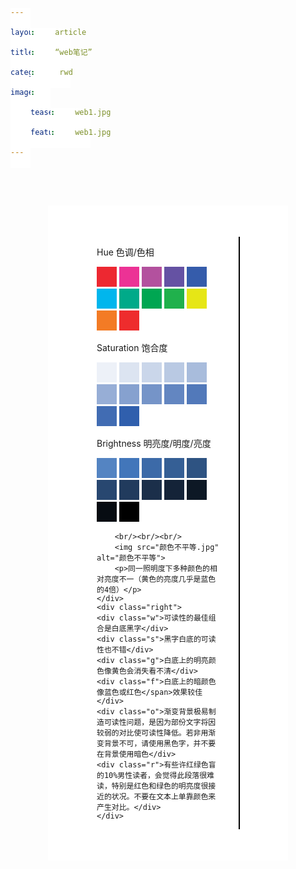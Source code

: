 ```yaml
---
layout: article 
title: “web笔记” 
categories:  rwd
image:
    teaser: web1.jpg
    feature: web1.jpg
---
```

<body>
<div class="flexbox-container">
	<div class="left" >
		<p>Hue 色调/色相</p>
			<span class="Hue"></span>
			<span class="Hue"></span>
			<span class="Hue"></span>
			<span class="Hue"></span>
			<span class="Hue"></span>
			<span class="Hue"></span>
			<span class="Hue"></span>
			<span class="Hue"></span>
			<span class="Hue"></span>
			<span class="Hue"></span>
			<span class="Hue"></span>
			<span class="Hue"></span>
		<p>Saturation 饱合度</p>
			<span class="Saturation"></span>
			<span class="Saturation"></span>
			<span class="Saturation"></span>
			<span class="Saturation"></span>
			<span class="Saturation"></span>
			<span class="Saturation"></span>
			<span class="Saturation"></span>
			<span class="Saturation"></span>
			<span class="Saturation"></span>
			<span class="Saturation"></span>
			<span class="Saturation"></span>
			<span class="Saturation"></span>
		<p>Brightness 明亮度/明度/亮度</p>
			<span class="Brightness"></span>
			<span class="Brightness"></span>
			<span class="Brightness"></span>
			<span class="Brightness"></span>
			<span class="Brightness"></span>
			<span class="Brightness"></span>
			<span class="Brightness"></span>
			<span class="Brightness"></span>
			<span class="Brightness"></span>
			<span class="Brightness"></span>
			<span class="Brightness"></span>
			<span class="Brightness"></span>
			
		<br/><br/><br/>
		<img src="颜色不平等.jpg" alt="颜色不平等">	
		<p>同一照明度下多种颜色的相对亮度不一（黄色的亮度几乎是蓝色的4倍）</p>
	</div>
	<div class="right">
	<div class="w">可读性的最佳组合是白底黑字</div>
	<div class="s">黑字白底的可读性也不错</div>
	<div class="g">白底上的明亮颜色像黄色会消失看不清</div>
	<div class="f">白底上的暗颜色像蓝色或红色</span>效果较佳</div>
	<div class="o">渐变背景极易制造可读性问题，是因为部份文字将因较弱的对比使可读性降低。若非用渐变背景不可，请使用黑色字，并不要在背景使用暗色</div>
	<div class="r">有些许红绿色盲的10%男性读者，会觉得此段落很难读，特别是红色和绿色的明亮度很接近的状况。不要在文本上单靠颜色来产生对比。</div>
	</div>
</div>
<style type="text/css">
span {
	display: inline-block;
	height: 2rem;
	width: 2rem;
	background-color: white;
}
.flexbox-container{
	background-color: rgb(255, 255, 255);
	display: -ms-flex;
	display: -webkit-flex;
	display: flex;
	margin: 60px;
	padding: 50px;
}
.flexbox-container > .left {
	width: 70%;
	padding: 0 28px;
	border-right: 2px solid black;
}
.flexbox-container > .right {
	width: 45%;
	padding: 0 28px;
}
.left>span:nth-child(2) {
	background-color: rgb(237, 40, 49);
}
.left>span:nth-child(3) {
	background-color: rgb(236, 50, 149);
}
.left>span:nth-child(4) {
	background-color: rgb(179, 81, 158);	
}
.left>span:nth-child(5) {
	background-color: rgb(101, 82, 163);	
}
.left>span:nth-child(6) {
	background-color: rgb(53, 92, 171);	
}
.left>span:nth-child(7) {
	background-color: rgb(1, 182, 237);	
}
.left>span:nth-child(8) {
	background-color: rgb(0, 170, 137);	
}
.left>span:nth-child(9) {
	background-color: rgb(0, 166, 82);	
}
.left>span:nth-child(10) {
	background-color: rgb(32, 177, 76);	
}
.left>span:nth-child(11) {
	background-color: rgb(230, 230, 22);	
}
.left>span:nth-child(12) {
	background-color: rgb(243, 123, 37);	
}
.left>span:nth-child(13) {
	background-color: rgb(238, 44, 45);	
}
.left>span:nth-child(15) {
	background-color: rgba(48, 95, 173,0.087);	
}
.left>span:nth-child(16) {
	background-color: rgba(48, 95, 173,0.17);	
}
.left>span:nth-child(17) {
	background-color: rgba(48, 95, 173,0.253);	
}
.left>span:nth-child(18) {
	background-color: rgba(48, 95, 173,0.336);	
}
.left>span:nth-child(19) {
	background-color: rgba(48, 95, 173,0.419);	
}
.left>span:nth-child(20) {
	background-color: rgba(48, 95, 173,0.502);	
}
.left>span:nth-child(21) {
	background-color: rgba(48, 95, 173,0.585);	
}
.left>span:nth-child(22) {
	background-color: rgba(48, 95, 173,0.668);	
}
.left>span:nth-child(23) {
	background-color: rgba(48, 95, 173,0.751);	
}
.left>span:nth-child(24) {
	background-color: rgba(48, 95, 173,0.834);	
}
.left>span:nth-child(25) {
	background-color: rgba(48, 95, 173,0.917);	
}
.left>span:nth-child(26) {
	background-color: rgb(48, 95, 173);	
}
.left>span:nth-child(28) {
	background-color: hsl(214, 47.4%, 54.5%);	
}
.left>span:nth-child(29) {
	background-color: hsl(214, 47.4%, 49.54%);	
}
.left>span:nth-child(30) {
	background-color: hsl(214, 47.4%, 44.58%);	
}
.left>span:nth-child(31) {
	background-color: hsl(214, 47.4%, 39.62%);	
}
.left>span:nth-child(30) {
	background-color: hsl(214, 47.4%, 44.58%);	
}
.left>span:nth-child(31) {
	background-color: hsl(214, 47.4%, 39.62%);	
}
.left>span:nth-child(32) {
	background-color: hsl(214, 47.4%, 34.66%);	
}
.left>span:nth-child(33) {
	background-color: hsl(214, 47.4%, 29.7%);	
}
.left>span:nth-child(34) {
	background-color: hsl(214, 47.4%, 24.74%);	
}
.left>span:nth-child(35) {
	background-color: hsl(214, 47.4%, 19.78%);	
}
.left>span:nth-child(36) {
	background-color: hsl(214, 47.4%, 14.82%);	
}
.left>span:nth-child(37) {
	background-color: hsl(214, 47.4%, 9.86%);	
}
.left>span:nth-child(38) {
	background-color: hsl(214, 47.4%, 4.9%);	
}
.left>span:nth-child(39) {
	background-color: hsl(214, 47.4%, 0%);	
}


/* span:nth-child(2n+3) {
	background-color: #f90;
	border-radius: 50%;
} */

/* span:nth-child(-2n+3) {
	background-color: #f90;
	border-radius: 50%;
} */

.right > div {
	max-width:100%;
	display: block;
	padding: 1.2rem 2.2rem;
	border: 1px dashed black;
}
.left > p{
	padding: 0.1rem ;
	margin: 1.2rem 0 0;
	}
.w {
	display: block;
	padding: 1.2rem 2.2rem;
	background-color: rgb(255, 255, 255);
	color:rgb(0,0,0);
	
}
.s {
	display: block;
	padding: 1.2rem 2.2rem;
	background-color: rgb(0, 0, 0);
	color:rgb(255,255,255);
}

.g {
	color:#FFFF00;
}

.f {
	color:#0000FF;
}

.o {
	background: linear-gradient(#2B4A94, #ffffff);
	color:rgb(255,255,255);
}

.r {
	background-color: rgb(100,190,110);
	color:rgb(160,150,91);
}
</style>
</body>